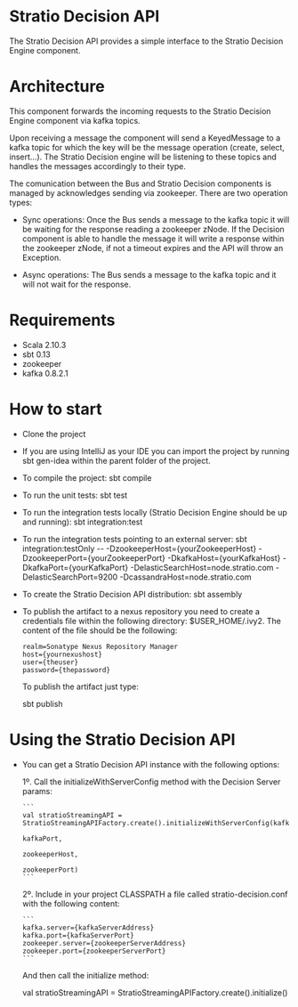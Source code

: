 Stratio Decision API
=====================

The Stratio Decision API provides a simple interface to the Stratio Decision Engine component.

Architecture
============

This component forwards the incoming requests to the Stratio Decision Engine component via kafka topics.

Upon receiving a message the component will send a KeyedMessage to a kafka topic for which the key will be the message operation (create, select, insert...). The Stratio Decision engine will be listening to these topics and handles the messages accordingly to their type.

The comunication between the Bus and Stratio Decision components is managed by acknowledges sending via zookeeper. There are two operation types:

   * Sync operations: Once the Bus sends a message to the kafka topic it will be waiting for the response reading a zookeeper zNode. If the Decision component is able to handle the message it will write a response within the zookeeper zNode, if not a timeout expires and the API will throw an Exception.

   * Async operations: The Bus sends a message to the kafka topic and it will not wait for the response.


Requirements
============

  * Scala 2.10.3
  * sbt 0.13
  * zookeeper
  * kafka 0.8.2.1

How to start
============

  * Clone the project

  * If you are using IntelliJ as your IDE you can import the project by running sbt gen-idea within the parent folder of the project. 

  * To compile the project:
        sbt compile

  * To run the unit tests:
        sbt test

  * To run the integration tests locally (Stratio Decision Engine should be up and running):
        sbt integration:test

  * To run the integration tests pointing to an external server:
        sbt integration:testOnly -- -DzookeeperHost={yourZookeeperHost} -DzookeeperPort={yourZookeeperPort} -DkafkaHost={yourKafkaHost} -DkafkaPort={yourKafkaPort} -DelasticSearchHost=node.stratio.com -DelasticSearchPort=9200 -DcassandraHost=node.stratio.com

  * To create the Stratio Decision API distribution:
        sbt assembly

  * To publish the artifact to a nexus repository you need to create a credentials file within the following directory: $USER_HOME/.ivy2.
    The content of the file should be the following:

     ```
     realm=Sonatype Nexus Repository Manager
     host={yournexushost}
     user={theuser}
     password={thepassword}
     ```

     To publish the artifact just type:

       sbt publish

Using the Stratio Decision API
===============================

  * You can get a Stratio Decision API instance with the following options:

    1º. Call the initializeWithServerConfig method with the Decision Server params:

        ```
        val stratioStreamingAPI = StratioStreamingAPIFactory.create().initializeWithServerConfig(kafkaHost,
                                                                    kafkaPort,
                                                                    zookeeperHost,
                                                                    zookeeperPort)
        ```

    2º. Include in your project CLASSPATH a file called stratio-decision.conf with the following content:

        ```
        kafka.server={kafkaServerAddress}
        kafka.port={kafkaServerPort}
        zookeeper.server={zookeeperServerAddress}
        zookeeper.port={zookeeperServerPort}
        ```
     And then call the initialize method:

     val stratioStreamingAPI = StratioStreamingAPIFactory.create().initialize()
 
